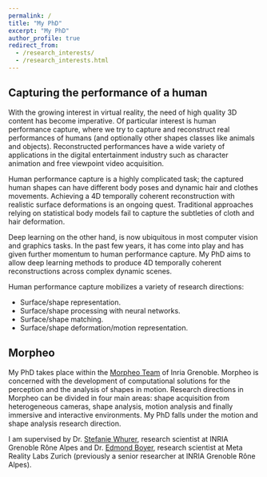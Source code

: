```yaml
---
permalink: /
title: "My PhD"
excerpt: "My PhD"
author_profile: true
redirect_from: 
  - /research_interests/
  - /research_interests.html
---
```

## Capturing the performance of a human

With the growing interest in virtual reality, the need of high quality 3D content has become imperative. Of particular interest is human performance capture, where we try to capture and reconstruct real performances of humans (and optionally other shapes classes like animals and objects). Reconstructed performances have a wide variety of applications in the digital entertainment industry such as character animation and free viewpoint video acquisition.

Human performance capture is a highly complicated task; the captured human shapes can have different body poses and dynamic hair and clothes movements. Achieving a 4D temporally coherent reconstruction with realistic surface deformations is an ongoing quest.
Traditional approaches relying on statistical body models fail to capture the subtleties of cloth and hair deformation. 

Deep learning on the other hand, is now ubiquitous in most computer vision and graphics tasks. In the past few years, it has come into play and has given further momentum to human performance capture. My PhD aims to allow deep learning methods to produce 4D temporally coherent reconstructions across complex dynamic scenes.

Human performance capture mobilizes a variety of research directions:
* Surface/shape representation.
* Surface/shape processing with neural networks.
* Surface/shape matching.
* Surface/shape deformation/motion representation.


## Morpheo

My PhD takes place within the [Morpheo Team](https://team.inria.fr/morpheo/) of Inria Grenoble. Morpheo is concerned with the development of computational solutions for the perception and the analysis of shapes in motion. Research directions in Morpheo can be divided in four main areas: shape acquisition from heterogeneous cameras, shape analysis, motion analysis and finally immersive and interactive environments. My PhD falls under the motion and shape analysis research direction. 

I am supervised by Dr. [Stefanie Whurer](https://swuhrer.gitlabpages.inria.fr/website/), research scientist at INRIA Grenoble Rône Alpes and Dr. [Edmond Boyer](https://morpheo.inrialpes.fr/people/Boyer/), research scientist at Meta Reality Labs Zurich (previously a senior researcher at INRIA Grenoble Rône Alpes).
